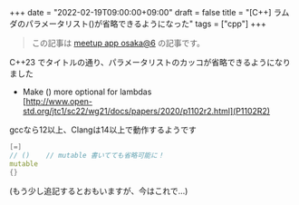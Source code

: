 +++
date = "2022-02-19T09:00:00+09:00"
draft = false
title = "[C++] ラムダのパラメータリスト()が省略できるようになった"
tags = ["cpp"]
+++


> この記事は [meetup app osaka@6](https://connpass.com/event/240210/) の記事です。

C++23 でタイトルの通り、パラメータリストのカッコが省略できるようになりました

- Make () more optional for lambdas  
[http://www.open-std.org/jtc1/sc22/wg21/docs/papers/2020/p1102r2.html](P1102R2)

gccなら12以上、Clangは14以上で動作するようです

```cpp
[=]
// ()    // mutable 書いてても省略可能に！
mutable
{}
```

(もう少し追記するとおもいますが、今はこれで…)
